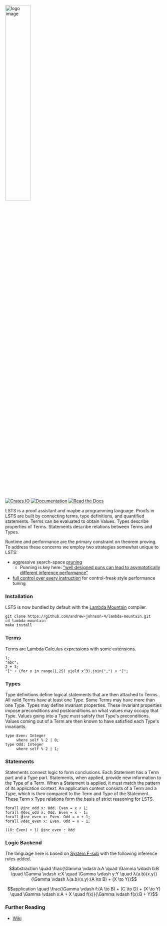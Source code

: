 <a href="https://andrew-johnson-4.github.io/lsts-tutorial/"><img src="https://repository-images.githubusercontent.com/404928261/4b75e965-a631-4489-a00a-d84b19a09eb9" alt="logo image" width=40%></a>

[![Crates.IO](https://img.shields.io/crates/v/LSTS.svg)](https://crates.rs/crates/LSTS)
[![Documentation](https://img.shields.io/badge/api-rustdoc-blue.svg)](https://docs.rs/lsts/latest/lsts/)
[![Read the Docs](https://img.shields.io/badge/book-reference-blue)](https://andrew-johnson-4.github.io/lsts-tutorial/)

LSTS is a proof assistant and maybe a programming language.
Proofs in LSTS are built by connecting terms, type definitions, and quantified statements.
Terms can be evaluated to obtain Values.
Types describe properties of Terms.
Statements describe relations between Terms and Types.

Runtime and performance are the primary constraint on theorem proving.
To address these concerns we employ two strategies somewhat unique to LSTS:
* aggressive search-space [pruning](https://github.com/andrew-johnson-4/lambda-mountain/wiki/Type-System)
   * Punning is key here: ["well designed puns can lead to asymptotically different inference performance"](https://github.com/andrew-johnson-4/lambda-mountain/wiki#%CE%BB-name-origin) 
* [full control over every instruction](https://github.com/andrew-johnson-4/lambda-mountain) for control-freak style performance tuning

### Installation

LSTS is now bundled by default with the [Lambda Mountain](https://github.com/andrew-johnson-4/lambda-mountain) compiler.

```
git clone https://github.com/andrew-johnson-4/lambda-mountain.git
cd lambda-mountain
make install
```

### Terms

Terms are Lambda Calculus expressions with some extensions.

```lsts
1;
"abc";
2 + 3;
"[" + (for x in range(1,25) yield x^3).join(",") + "]";
```

### Types

Type definitions define logical statements that are then attached to Terms.
All valid Terms have at least one Type. Some Terms may have more than one Type.
Types may define invariant properties.
These invariant properties impose preconditions and postconditions on what values may occupy that Type.
Values going into a Type must satisfy that Type's preconditions. Values coming out of a Term are then known to have satisfied each Type's invariants.

```lsts
type Even: Integer
     where self % 2 | 0;
type Odd: Integer
     where self % 2 | 1;
```

### Statements
Statements connect logic to form conclusions. Each Statement has a Term part and a Type part.
Statements, when applied, provide new information to the Type of a Term. When a Statement is applied, it must match the pattern of its application context.
An application context consists of a Term and a Type, which is then compared to the Term and Type of the Statement.
These Term x Type relations form the basis of strict reasoning for LSTS.

```lsts
forall @inc_odd x: Odd. Even = x + 1;
forall @dec_odd x: Odd. Even = x - 1;
forall @inc_even x: Even. Odd = x + 1;
forall @dec_even x: Even. Odd = x - 1;

((8: Even) + 1) @inc_even : Odd
```

### Logic Backend

The language here is based on [System F-sub](https://en.wikipedia.org/wiki/System_F) with the following inference rules added.

$$abstraction \quad \frac{\Gamma \vdash a:A \quad \Gamma \vdash b:B \quad \Gamma \vdash x:X \quad \Gamma \vdash y:Y \quad λ⟨a.b⟩⟨x.y⟩}{\Gamma \vdash λ⟨a.b⟩⟨x.y⟩:(A \to B) + (X \to Y)}$$

$$application \quad \frac{\Gamma \vdash f:(A \to B) + (C \to D) + (X \to Y) \quad \Gamma \vdash x:A + X \quad f(x)}{\Gamma \vdash f(x):B + Y}$$

### Further Reading

* [Wiki](https://github.com/andrew-johnson-4/LSTS/wiki)
